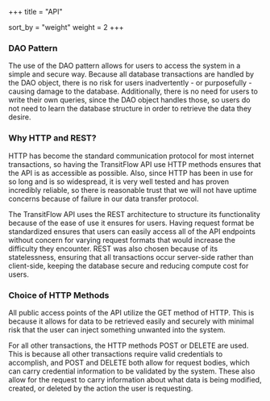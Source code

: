 +++
title = "API"

sort_by = "weight"
weight = 2
+++

### DAO Pattern

The use of the DAO pattern allows for users to access the system in a simple and secure way. Because all database transactions are handled by the DAO object, there is no risk for users inadvertently - or purposefully - causing damage to the database. Additionally, there is no need for users to write their own queries, since the DAO object handles those, so users do not need to learn the database structure in order to retrieve the data they desire.

### Why HTTP and REST?

HTTP has become the standard communication protocol for most internet transactions, so having the TransitFlow API use HTTP methods ensures that the API is as accessible as possible. Also, since HTTP has been in use for so long and is so widespread, it is very well tested and has proven incredibly reliable, so there is reasonable trust that we will not have uptime concerns because of failure in our data transfer protocol. 

The TransitFlow API uses the REST architecture to structure its functionality because of the ease of use it ensures for users. Having request format be standardized ensures that users can easily access all of the API endpoints without concern for varying request formats that would increase the difficulty they encounter. REST was also chosen because of its statelessness, ensuring that all transactions occur server-side rather than client-side, keeping the database secure and reducing compute cost for users. 

### Choice of HTTP Methods

All public access points of the API utilize the GET method of HTTP. This is because it allows for data to be retrieved easily and securely with minimal risk that the user can inject something unwanted into the system. 

For all other transactions, the HTTP methods POST or DELETE are used. This is because all other transactions require valid credentials to accomplish, and POST and DELETE both allow for request bodies, which can carry credential information to be validated by the system. These also allow for the request to carry information about what data is being modified, created, or deleted by the action the user is requesting.

